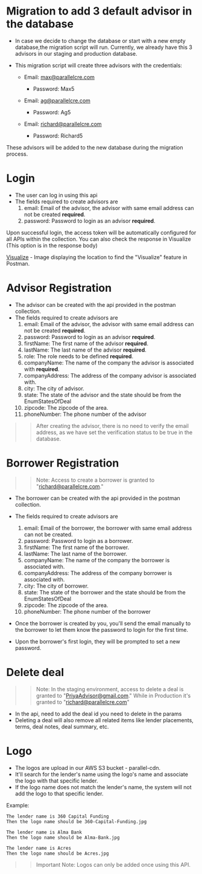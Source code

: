 
# Migration to add 3 default advisor in the database

- In case we decide to change the database or start with a new empty database,the migration script will run. Currently, we already have this 3 advisors in our staging and production database.
- This migration script will create three advisors with the credentials:
  

  - Email: max@parallelcre.com 
    - Password: Max5


  - Email: ag@parallelcre.com 
    - Password: Ag5 
  

  - Email: richard@parallelcre.com 
    - Password: Richard5

These advisors will be added to the new database during the migration process.

# Login 

- The user can log in using this api
- The fields required to create advisors are
  1. email: Email of the advisor, the advisor with same email address can not be created **required**.
  2. password: Password to login as an advisor **required**.

Upon successful login, the access token will be automatically configured for all APIs within the collection.
You can also check the response in Visualize (This option is in the response body)

[Visualize](../images/Visualize.png) - Image displaying the location to find the "Visualize" feature in Postman.


# Advisor Registration

- The advisor can be created with the api provided in the postman collection.
- The fields required to create advisors are
  1. email: Email of the advisor, the advisor with same email address can not be created **required**.
  2. password: Password to login as an advisor **required**.
  3. firstName: The first name of the advisor **required**.
  4. lastName: The last name of the advisor **required**.
  5. role: The role needs to be defined **required**.
  6. companyName: The name of the company the advisor is associated with **required**.
  7. companyAddress: The address of the company advisor is associated with.
  8. city: The city of advisor.
  9. state: The state of the advisor and the state should be from the EnumStatesOfDeal
  10. zipcode: The zipcode of the area.
  11. phoneNumber: The phone number of the advisor

>> After creating the advisor, there is no need to verify the email address, as we have set the verification status to be true in the database.

# Borrower Registration

>> Note: Access to create a borrower is granted to "richard@parallelcre.com."

- The borrower can be created with the api provided in the postman collection.
- The fields required to create advisors are
    1. email: Email of the borrower, the borrower with same email address can not be created.
    2. password: Password to login as a borrower.
    3. firstName: The first name of the borrower.
    4. lastName: The last name of the borrower.
    5. companyName: The name of the company the borrower is associated with.
    6. companyAddress: The address of the company borrower is associated with.
    7. city: The city of borrower.
    8. state: The state of the borrower and the state should be from the EnumStatesOfDeal
    9. zipcode: The zipcode of the area.
    10. phoneNumber: The phone number of the borrower

- Once the borrower is created by you, you'll send the email manually to the borrower to let them know the password to login for the first time.
- Upon the borrower's first login, they will be prompted to set a new password.


# Delete deal 

>> Note: In the staging environment, access to delete a deal is granted to "PriyaAdvisor@gmail.com."
> While in Production it's granted to "richard@parallelcre.com"

- In the api, need to add the deal id you need to delete in the params
- Deleting a deal will also remove all related items like lender placements, terms, deal notes, deal summary, etc.


# Logo 

- The logos are upload in our AWS S3 bucket - parallel-cdn.
- It'll search for the lender's name using the logo's name and associate the logo with that specific lender.
- If the logo name does not match the lender's name, the system will not add the logo to that specific lender.

Example:

```
The lender name is 360 Capital Funding
Then the logo name should be 360-Capital-Funding.jpg
```

```
The lender name is Alma Bank
Then the logo name should be Alma-Bank.jpg
```

```
The lender name is Acres
Then the logo name should be Acres.jpg
```

>> Important Note: Logos can only be added once using this API.

